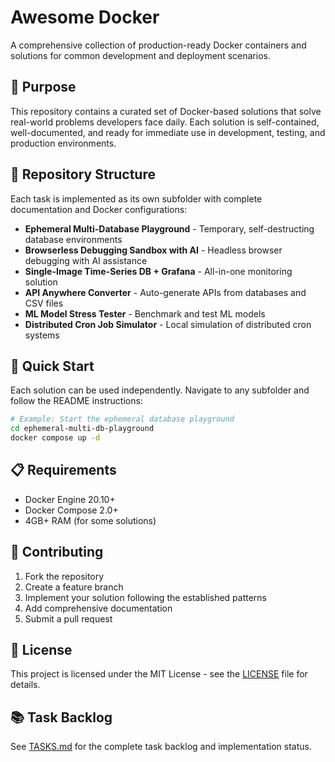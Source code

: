 # Awesome Docker

A comprehensive collection of production-ready Docker containers and solutions for common development and deployment scenarios.

## 🎯 Purpose

This repository contains a curated set of Docker-based solutions that solve real-world problems developers face daily. Each solution is self-contained, well-documented, and ready for immediate use in development, testing, and production environments.

## 📁 Repository Structure

Each task is implemented as its own subfolder with complete documentation and Docker configurations:

- **Ephemeral Multi-Database Playground** - Temporary, self-destructing database environments
- **Browserless Debugging Sandbox with AI** - Headless browser debugging with AI assistance
- **Single-Image Time-Series DB + Grafana** - All-in-one monitoring solution
- **API Anywhere Converter** - Auto-generate APIs from databases and CSV files
- **ML Model Stress Tester** - Benchmark and test ML models
- **Distributed Cron Job Simulator** - Local simulation of distributed cron systems

## 🚀 Quick Start

Each solution can be used independently. Navigate to any subfolder and follow the README instructions:

```bash
# Example: Start the ephemeral database playground
cd ephemeral-multi-db-playground
docker compose up -d
```

## 📋 Requirements

- Docker Engine 20.10+
- Docker Compose 2.0+
- 4GB+ RAM (for some solutions)

## 🤝 Contributing

1. Fork the repository
2. Create a feature branch
3. Implement your solution following the established patterns
4. Add comprehensive documentation
5. Submit a pull request

## 📄 License

This project is licensed under the MIT License - see the [LICENSE](LICENSE) file for details.

## 📚 Task Backlog

See [TASKS.md](TASKS.md) for the complete task backlog and implementation status.
